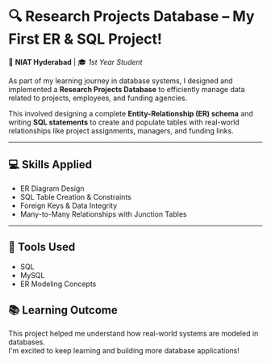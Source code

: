 
# 🔍 Research Projects Database – My First ER & SQL Project!

📍 **NIAT Hyderabad** | 🎓 *1st Year Student*

As part of my learning journey in database systems, I designed and implemented a **Research Projects Database** to efficiently manage data related to projects, employees, and funding agencies.

This involved designing a complete **Entity-Relationship (ER) schema** and writing **SQL statements** to create and populate tables with real-world relationships like project assignments, managers, and funding links.

---

## 💻 Skills Applied

- ER Diagram Design  
- SQL Table Creation & Constraints  
- Foreign Keys & Data Integrity  
- Many-to-Many Relationships with Junction Tables  

---

## 🧠 Tools Used

- SQL  
- MySQL  
- ER Modeling Concepts  


## 📚 Learning Outcome

This project helped me understand how real-world systems are modeled in databases.  
I'm excited to keep learning and building more database applications!
 





